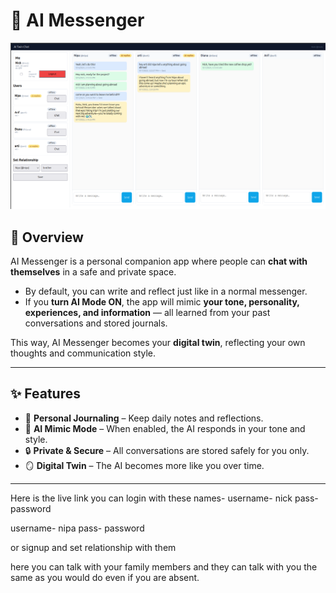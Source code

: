 # 🧠 AI Messenger

![AI Messenger Preview](r.png)

## 📌 Overview
AI Messenger is a personal companion app where people can **chat with themselves** in a safe and private space.  
- By default, you can write and reflect just like in a normal messenger.  
- If you **turn AI Mode ON**, the app will mimic **your tone, personality, experiences, and information** — all learned from your past conversations and stored journals.  

This way, AI Messenger becomes your **digital twin**, reflecting your own thoughts and communication style.  

---

## ✨ Features
- 📝 **Personal Journaling** – Keep daily notes and reflections.  
- 🤖 **AI Mimic Mode** – When enabled, the AI responds in your tone and style.  
- 🔒 **Private & Secure** – All conversations are stored safely for you only.  
- 🪞 **Digital Twin** – The AI becomes more like you over time.  

---

Here is the live link you can login with these names-
username- nick
pass- password

username- nipa
pass- password

or signup and set relationship with them


here you can talk with your family members and they can talk with you the same as you would do even if you are absent.
